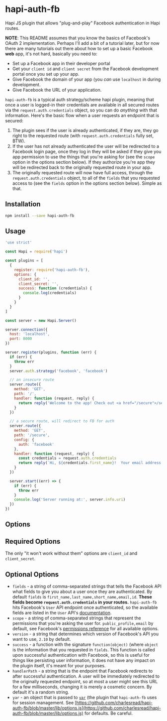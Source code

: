 # hapi-auth-fb

Hapi JS plugin that allows "plug-and-play" Facebook authentication in Hapi routes.  

<strong>NOTE</strong>:  This README assumes that you know the basics of Facebook's OAuth 2 implementation.  Perhaps I'll add a bit of a tutorial later, but for now there are many tutorials out there about how to set up a basic Facebook <strong>web</strong> app, it's not hard, basically you need to:

* Set up a Facebook app in their developer portal
* Get your `client id` and `client secret` from the Facebook development portal once you set up your app.
* Give Facebook the domain of your app (you _can_ use `localhost` in during development.
* Give Facebook the URL of your application.

`hapi-auth-fb` is a typical auth strategy/scheme hapi plugin, meaning that once a user is logged-in their credentials are available in all secured routes via the `request.auth.credentials` object, so you can do _anything_ with that information.  Here's the basic flow when a user requests an endpoint that is secured:

1.  The plugin sees if the user is already authenticated, if they are, they go right to the requested route (with `request.auth.credentials` fully set, BTW).
2. If the user has not already authenticated the user will be redirected to a Facebook login page, once they log in they will be asked if they give you app permission to use the things that you're asking for (see the `scope` option in the options section below).  If they authorize you're app they will be redirected back to the originally requested route in your app.
3. The originally requested route will now have full access, through the `request.auth.credentials` object, to all of the `fields` that you requested access to (see the `fields` option in the options section below).  Simple as that.

## Installation

```bash
npm install --save hapi-auth-fb
```

## Usage

```js
'use strict'

const Hapi = require('hapi')

const plugins = [
  {
    register: require('hapi-auth-fb'),
    options: {
      client_id: '',
      client_secret: '',
      success: function (credentials) {
        console.log(credentials)
      }
    }
  }
]

const server = new Hapi.Server()

server.connection({
  host: 'localhost',
  port: 8000
})

server.register(plugins, function (err) {
  if (err) {
    throw err
  }
  server.auth.strategy('facebook', 'facebook')

  // an insecure route
  server.route({
    method: 'GET',
    path: '/',
    handler: function (request, reply) {
      return reply('Welcome to the app! Check out <a href="/secure">/secure</a> to see a secured endpoint.')
    }
  })

  // a secure route, will redirect to FB for auth
  server.route({
    method: 'GET',
    path: '/secure',
    config: {
      auth: 'facebook'
    },
    handler: function (request, reply) {
      const credentials = request.auth.credentials
      return reply(`Hi, ${credentials.first_name}!  Your email address is ${credentials.email} (according to Facebook).`)
    }
  })

  server.start((err) => {
    if (err) {
      throw err
    }
    console.log('Server running at:', server.info.uri)
  })
})
```

## Options

## Required Options

The only "it won't work without them" options are `client_id` and `client_secret`.

## Optional Options

* `fields` - a string of comma-separated strings that tells the Facebook API what fields to give you about a user once they are authenticated.  By default `fields` is `first_name,last_name,short_name,email,id`.  <strong>These fields become `request.auth.credentials` in your routes.</strong>  `hapi-auth-fb` hits Facebook's `User` API endpoint once authenticated, so the available fields are listed in the `User` API's [documentation](https://developers.facebook.com/docs/graph-api/reference/user).
* `scope` - a string of comma-separated strings that represent the permissions that you're asking the user for.  `public_profile,email` by default, see Facebook's [permissions reference](https://developers.facebook.com/docs/facebook-login/permissions) for all available options.
* `version` - a string that determines which version of Facebook's API you want to use, `2.10` by default.
* `success` - a function with the signature `function(object)` (where `object` is the information that you requested in `fields`.  This function is called upon successful authentication with Facebook, so this is useful for things like persisting user information, it does not have any impact on the plugin itself, it's meant for your purposes.
* `handlerPath` - a string that is the endpoint that Facebook redirects to after successful authentication.  A user will be immediately redirected to the originally requested endpoint, so at most a user might see this URL for a few milliseconds, changing it is merely a cosmetic concern. By default it's a random string.
* `yar` - an object that is passed to [`yar`](https://github.com/hapijs/yar) (the plugin that `hapi-auth-fb` uses for session management. See [https://github.com/charlesread/hapi-auth-fb/blob/master/lib/options.js](https://github.com/charlesread/hapi-auth-fb/blob/master/lib/options.js) for defaults.  Be careful.


